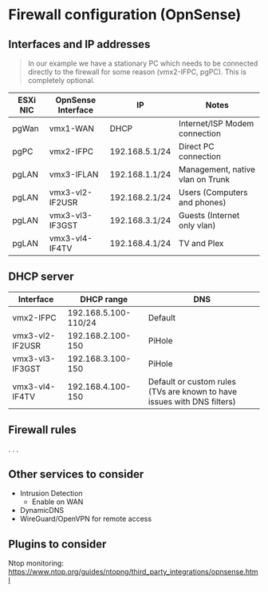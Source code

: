 # Firewall configuration (OpnSense)

## Interfaces and IP addresses
> In our example we have a stationary PC which needs to be connected directly to the firewall for some reason (vmx2-IFPC, pgPC). This is completely optional.


| ESXi NIC | OpnSense Interface | IP | Notes |
| ------------- | ------------- | ------------- | ------------- |
| pgWan  | vmx1-WAN  | DHCP  | Internet/ISP Modem connection |
| pgPC  | vmx2-IFPC  | 192.168.5.1/24  | Direct PC connection |
| pgLAN | vmx3-IFLAN  | 192.168.1.1/24  | Management, native vlan on Trunk | 
| pgLAN | vmx3-vl2-IF2USR  | 192.168.2.1/24 | Users (Computers and phones) | 
| pgLAN | vmx3-vl3-IF3GST | 192.168.3.1/24 | Guests (Internet only vlan) | 
| pgLAN | vmx3-vl4-IF4TV  | 192.168.4.1/24 | TV and Plex | 

## DHCP server
| Interface | DHCP range | DNS |
------ | ------------- | ------------- |
|  vmx2-IFPC  | 192.168.5.100-110/24 | Default |
| vmx3-vl2-IF2USR | 192.168.2.100-150 | PiHole | 
| vmx3-vl3-IF3GST | 192.168.3.100-150 | PiHole | 
| vmx3-vl4-IF4TV | 192.168.4.100-150 | Default or custom rules (TVs are known to have issues with DNS filters) | 


## Firewall rules
. . .   


## Other services to consider
- Intrusion Detection
  - Enable on WAN
- DynamicDNS
- WireGuard/OpenVPN for remote access

## Plugins to consider
Ntop monitoring: https://www.ntop.org/guides/ntopng/third_party_integrations/opnsense.html

